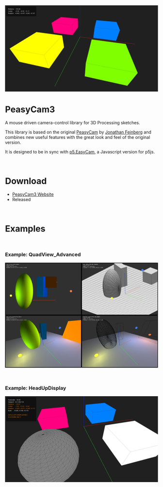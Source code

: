![CameraStates](https://github.com/diwi/peasycam/blob/PeasyCam3/screenshots/CameraStates.png)


# PeasyCam3
A mouse driven camera-control library for 3D Processing sketches.

This library is based on the original [PeasyCam](https://github.com/jdf/peasycam) by [Jonathan Feinberg](http://mrfeinberg.com) and combines new useful features with the great look and feel of the original version.

It is designed to be in sync with [p5.EasyCam](https://github.com/diwi/p5.EasyCam), a Javascript version for p5js.

<br>

# Download

- [PeasyCam3 Website](http://thomasdiewald.com/processing/libraries/PeasyCam3/)
- Released

<br>

# Examples

<br>

### Example: QuadView_Advanced
![QuadView_Advanced](https://github.com/diwi/peasycam/blob/PeasyCam3/screenshots/QuadView_Advanced.png)

<br>

### Example: HeadUpDisplay
![HeadUpDisplay](https://github.com/diwi/peasycam/blob/PeasyCam3/screenshots/HeadUpDisplay.png)


